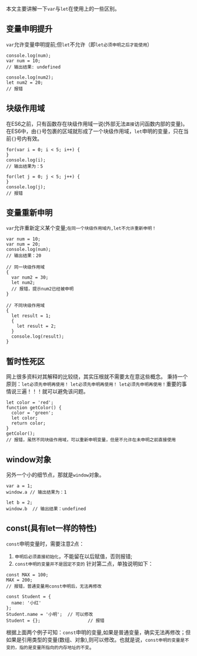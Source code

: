 本文主要讲解一下`var`与`let`在使用上的一些区别。

## 变量申明提升
`var`允许变量申明提前;但`let`不允许（即`let必须申明之后才能使用`）
```
console.log(num);
var num = 10;
// 输出结果: undefined

console.log(num2);
let num2 = 20;
// 报错
```

## 块级作用域
在ES6之前，只有函数存在块级作用域一说(外部无法`直接`访问函数内部的变量)。在ES6中，由`{}`号包裹的区域就形成了一个块级作用域，`let`申明的变量，只在当前`{}`号内有效。
```
for(var i = 0; i < 5; i++) {
}
console.log(i);
// 输出结果为：5

for(let j = 0; j < 5; j++) {
}
console.log(j);
// 报错
```

## 变量重新申明
`var`允许重新定义某个变量;`在同一个块级作用域内,let不允许重新申明！`
```
var num = 10;
var num = 20;
console.log(num);
// 输出结果：20

// 同一块级作用域
{
  var num2 = 30;
  let num2;
  // 报错，提示num2已经被申明
}

// 不同块级作用域
{
  let result = 1;
  {
    let result = 2;
  }
  console.log(result);
}
```

## 暂时性死区
网上很多资料对其解释的比较绕，其实压根就不需要太在意这些概念。
秉持一个原则：`let必须先申明再使用！` `let必须先申明再使用！` `let必须先申明再使用！`重要的事情说三遍！！！就可以避免该问题。
```
let color = 'red';
function getColor() {
  color = 'green';
  let color;
  return color;
}
getColor();
// 报错，虽然不同块级作用域，可以重新申明变量，但是不允许在未申明之前直接使用
```
## window对象
另外一个小的细节点，那就是`window`对象。
```
var a = 1;
window.a // 输出结果为：1

let b = 2;
window.b  // 输出结果：undefined
```


## const(具有let一样的特性)
`const`申明变量时，需要注意2点：
1. `申明后必须直接初始化`，不能留在以后赋值，否则报错;
2. `const申明的变量并不是固定不变的`
针对第二点，单独说明如下：
```
const MAX = 100;
MAX = 200;
// 报错，普通变量用const申明后，无法再修改

const Student = {
  name: '小红'
};
Student.name = '小明';  // 可以修改
Student = {};                  // 报错
```
根据上面两个例子可知：`const`申明的变量,如果是普通变量，确实无法再修改；但如果是引用类型的变量(数组、对象),则可以修改。也就是说，`const申明的变量是不变的，指的是变量所指向的内存地址的不变`。